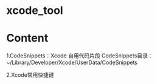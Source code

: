 # xcode_tool
# Content

1.CodeSnippets：Xcode 自用代码片段
CodeSnippets目录：~/Library/Developer/Xcode/UserData/CodeSnippets

2.Xcode常用快捷键
